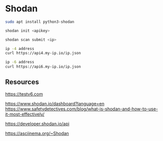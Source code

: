 # Shodan

```sh
sudo apt install python3-shodan

shodan init <apikey>

shodan scan submit <ip>
```

```sh
ip -4 address
curl https://api4.my-ip.io/ip.json

ip -6 address
curl https://api6.my-ip.io/ip.json


```


## Resources

https://testv6.com

https://www.shodan.io/dashboard?language=en
https://www.safetydetectives.com/blog/what-is-shodan-and-how-to-use-it-most-effectively/

https://developer.shodan.io/api

https://asciinema.org/~Shodan


